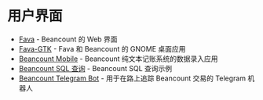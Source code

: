 # 用户界面

- [Fava](https://beancount.github.io/fava/) - Beancount 的 Web 界面
- [Fava-GTK](https://github.com/johannesjh/fava-gtk) - Fava 和 Beancount 的 GNOME 桌面应用
- [Beancount Mobile](https://github.com/xuhcc/beancount-mobile) - Beancount 纯文本记账系统的数据录入应用
- [Beancount SQL 查询](http://aumayr.github.io/beancount-sql-queries/) - Beancount SQL 查询示例
- [Beancount Telegram Bot](https://github.com/LucaBernstein/beancount-bot-tg) - 用于在路上追踪 Beancount 交易的 Telegram 机器人 